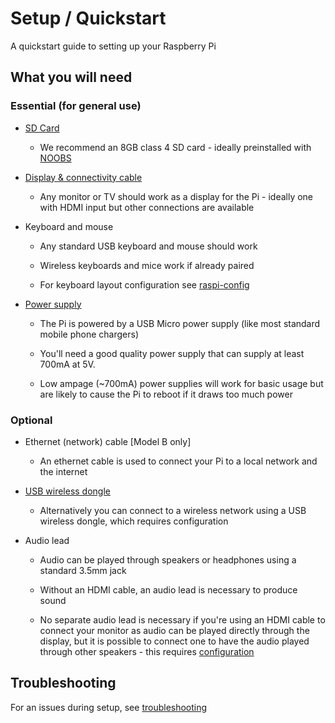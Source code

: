 # Setup / Quickstart

A quickstart guide to setting up your Raspberry Pi

## What you will need

### Essential (for general use)

- [SD Card](sd-cards.md)
    - We recommend an 8GB class 4 SD card - ideally preinstalled with [NOOBS](../installation/noobs.md)

- [Display & connectivity cable](monitor-connection.md)
    - Any monitor or TV should work as a display for the Pi - ideally one with HDMI input but other connections are available

- Keyboard and mouse
    - Any standard USB keyboard and mouse should work
    
    - Wireless keyboards and mice work if already paired
    
    - For keyboard layout configuration see [raspi-config](../configuration/raspi-config.md)

- [Power supply](../hardware/raspberrypi/power.md)
    - The Pi is powered by a USB Micro power supply (like most standard mobile phone chargers)
    
    - You'll need a good quality power supply that can supply at least 700mA at 5V.
    
    - Low ampage (~700mA) power supplies  will work for basic usage but are likely to cause the Pi to reboot if it draws too much power

### Optional

- Ethernet (network) cable [Model B only]
    - An ethernet cable is used to connect your Pi to a local network and the internet
    
- [USB wireless dongle](../configuration/wireless.md)
    - Alternatively you can connect to a wireless network using a USB wireless dongle, which requires configuration
    
- Audio lead
    - Audio can be played through speakers or headphones using a standard 3.5mm jack
    
    - Without an HDMI cable, an audio lead is necessary to produce sound
    
    - No separate audio lead is necessary if you're using an HDMI cable to connect your monitor as audio can be played directly through the display, but it is possible to connect one to have the audio played through other speakers - this requires [configuration](../configuration/audio-config.md)

## Troubleshooting

For an issues during setup, see [troubleshooting](../troubleshooting)